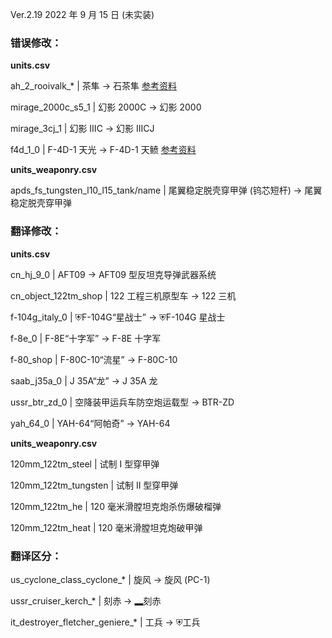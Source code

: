 Ver.2.19 2022 年 9 月 15 日 (未实装)

### 错误修改：

**units.csv**

ah_2_rooivalk_* | 茶隼 → 石茶隼 [参考资料](https://af.wikipedia.org/wiki/Kransvalk)

mirage_2000c_s5_1 | 幻影 2000C → 幻影 2000

mirage_3cj_1 | 幻影 IIIC → 幻影 IIICJ

f4d_1_0 | F-4D-1 天光 → F-4D-1 天鲼 [参考资料](https://www.boeing.com/history/products/f4d-f-6a-skyray.page)

**units_weaponry.csv**

apds_fs_tungsten_l10_l15_tank/name | 尾翼稳定脱壳穿甲弹 (钨芯短杆) → 尾翼稳定脱壳穿甲弹


### 翻译修改：

**units.csv**

cn_hj_9_0 | AFT09 → AFT09 型反坦克导弹武器系统

cn_object_122tm_shop | 122 工程三机原型车 → 122 三机

f-104g_italy_0 | ⛨F-104G“星战士” → ⛨F-104G 星战士

f-8e_0 | F-8E“十字军” → F-8E 十字军

f-80_shop | F-80C-10“流星” → F-80C-10

saab_j35a_0 | J 35A“龙” → J 35A 龙

ussr_btr_zd_0 | 空降装甲运兵车防空炮运载型 → BTR-ZD

yah_64_0 | YAH-64“阿帕奇” → YAH-64

**units_weaponry.csv**

120mm_122tm_steel | 试制 I 型穿甲弹

120mm_122tm_tungsten | 试制 II 型穿甲弹
 
120mm_122tm_he | 120 毫米滑膛坦克炮杀伤爆破榴弹

120mm_122tm_heat | 120 毫米滑膛坦克炮破甲弹


### 翻译区分：

us_cyclone_class_cyclone_* | 旋风 → 旋风 (PC-1)

ussr_cruiser_kerch_* | 刻赤 → ▂刻赤

it_destroyer_fletcher_geniere_* | 工兵 → ⛨工兵
